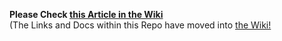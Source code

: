 **Please Check [this Article in the Wiki](../../wiki/Receive-via-Files-using-a-QT-Wallet)**<br>(The Links and Docs within this Repo have moved into [the Wiki!]((../../wiki))